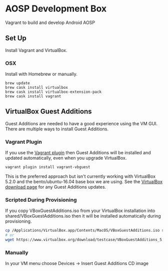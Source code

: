 # AOSP Development Box

Vagrant to build and develop Android AOSP

## Set Up

Install Vagrant and VirtualBox.

### OSX

Install with Homebrew or manually.

```
brew update
brew cask install virtualbox
brew cask install virtualbox-extension-pack
brew cask install vagrant
```

## VirtualBox Guest Additions

Guest Additions are needed to have a good experience using the VM GUI. There are multiple ways to install Guest Additions.

### Vagrant Plugin

If you use the [Vagrant plugin](https://github.com/dotless-de/vagrant-vbguest) then Guest Additions will be installed and updated automatically, even when you upgrade VirtualBox.

```
vagrant plugin install vagrant-vbguest
```

This is the preferred approach but isn't currently working with VirtualBox 5.2.0 and the bento/ubuntu-16.04 base box we are using. See the [VirtualBox download page](https://www.virtualbox.org/wiki/Downloads) for any Guest Additions updates.

### Scripted During Provisioning

If you copy VBoxGuestAdditions.iso from your VirtualBox installation into shared/VBoxGuestAdditions.iso then it will be installed automatically during provisioning.

```bash
cp /Applications/VirtualBox.app/Contents/MacOS/VBoxGuestAdditions.iso shared/
# or
wget https://www.virtualbox.org/download/testcase/VBoxGuestAdditions_5.2.1-118918.iso -O share/VBoxGuestAdditions.iso
```

### Manually

In your VM menu choose Devices -> Insert Guest Additions CD image
